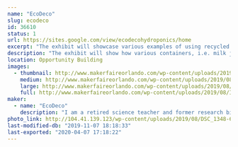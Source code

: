 ```yaml
---
name: "EcoDeco"
slug: ecodeco
id: 36610
status: 1
url: https://sites.google.com/view/ecodecohydroponics/home
excerpt: "The exhibit will showcase various examples of using recycled containers for set and forget hydroponics."
description: "The exhibit will show how various containers, i.e. milk jugs, food delivery trays, storage boxes, can be used as growth containers for set and forget hydroponics. Additionally some containers are decoupaged with recycled materials as a means to add an artistic touch to a patio setting. The intent is to show how anyone, regardless of whether one lives in a house or an apartment, can grow their own food."
location: Opportunity Building
images:
  - thumbnail: http://www.makerfaireorlando.com/wp-content/uploads/2019/08/IMG_2642.jpg
    medium: http://www.makerfaireorlando.com/wp-content/uploads/2019/08/IMG_2642.jpg
    large: http://www.makerfaireorlando.com/wp-content/uploads/2019/08/IMG_2642.jpg
    full: http://www.makerfaireorlando.com/wp-content/uploads/2019/08/IMG_2642.jpg
maker:
  - name: "EcoDeco"
    description: "I am a retired science teacher and former research biologist. In my retirement, I have explored a number of interests, gardening being one of them. In 2013, I became a master gardener for Seminole county. I have been involved in a variety of projects and one of my favorites is \"set and forget\" hydroponics. With this interest and my passion for promoting recycling, I have put a different spin on the method in an attempt to make it visually appealing and practical for anyone to grow their own food. "
photo_link: http://104.41.139.123/wp-content/uploads/2019/08/DSC_1348-683x1024.jpg
last-modified-db: "2019-11-07 18:18:33"
last-exported: "2020-04-07 17:18:22"
---
```


